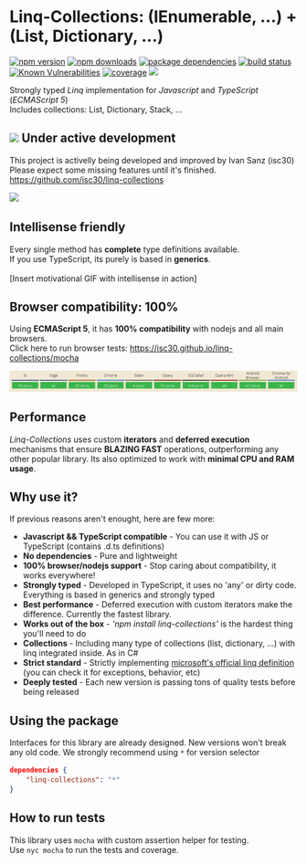 # Linq-Collections: (IEnumerable, ...) + (List, Dictionary, ...)

[![npm version](https://img.shields.io/npm/v/linq-collections.svg)](https://npmjs.org/package/linq-collections)
[![npm downloads](https://img.shields.io/npm/dt/linq-collections.svg)](https://npmjs.org/package/linq-collections)
[![package dependencies](https://img.shields.io/david/isc30/linq-collections.svg)](https://npmjs.org/package/linq-collections)
[![build status](https://travis-ci.org/isc30/linq-collections.svg?branch=master)](https://travis-ci.org/isc30/linq-collections)
[![Known Vulnerabilities](https://snyk.io/test/github/isc30/linq-collections/badge.svg)](https://snyk.io/test/github/isc30/linq-collections)
[![coverage](https://coveralls.io/repos/github/isc30/linq-collections/badge.svg?branch=master&cache=no)](https://coveralls.io/github/isc30/linq-collections?branch=master)
[![](https://img.shields.io/badge/click-run%20browser%20tests-orange.svg)](https://isc30.github.io/linq-collections/mocha)
<!-- [![package dev-dependencies](https://img.shields.io/david/dev/isc30/linq-collections.svg)](https://npmjs.org/package/linq-collections) -->

Strongly typed *Linq* implementation for *Javascript* and *TypeScript* (*ECMAScript 5*)<br />
Includes collections: List, Dictionary, Stack, ...

## ![](https://placehold.it/15/f03c15/000000?text=+) Under active development
This project is activelly being developed and improved by Ivan Sanz (isc30)<br />
Please expect some missing features until it's finished.<br />
https://github.com/isc30/linq-collections

[![](https://img.shields.io/badge/click-run%20browser%20tests-orange.svg)](https://isc30.github.io/linq-collections/mocha)

## Intellisense friendly
Every single method has **complete** type definitions available.<br />
If you use TypeScript, its purely is based in **generics**.<br /><br />
[Insert motivational GIF with intellisense in action]

## Browser compatibility: 100%
Using **ECMAScript 5**, it has **100% compatibility** with nodejs and all main browsers.<br/>
Click here to run browser tests: https://isc30.github.io/linq-collections/mocha

[![compatibility](assets/compatibility.png)](assets/compatibility.png)

## Performance
*Linq-Collections* uses custom **iterators** and **deferred execution** mechanisms that ensure **BLAZING FAST** operations, outperforming any other popular library. Its also optimized to work with **minimal CPU and RAM usage**.

## Why use it?
If previous reasons aren't enought, here are few more:
- **Javascript && TypeScript compatible** - You can use it with JS or TypeScript (contains .d.ts definitions)
- **No dependencies** - Pure and lightweight
- **100% browser/nodejs support** - Stop caring about compatibility, it works everywhere!
- **Strongly typed** - Developed in TypeScript, it uses no 'any' or dirty code. Everything is based in generics and strongly typed
- **Best performance** - Deferred execution with custom iterators make the difference. Currently the fastest library.
- **Works out of the box** - *'npm install linq-collections'* is the hardest thing you'll need to do
- **Collections** - Including many type of collections (list, dictionary, ...) with linq integrated inside. As in C#
- **Strict standard** - Strictly implementing [microsoft's official linq definition](https://docs.microsoft.com/en-us/dotnet/csharp/programming-guide/concepts/linq/classification-of-standard-query-operators-by-manner-of-execution) (you can check it for exceptions, behavior, etc)
- **Deeply tested** - Each new version is passing tons of quality tests before being released

## Using the package
Interfaces for this library are already designed. New versions won't break any old code.
We strongly recommend using `*` for version selector
```json
dependencies {
    "linq-collections": "*"
}
```

## How to run tests
This library uses `mocha` with custom assertion helper for testing.<br />
Use `nyc mocha` to run the tests and coverage.
